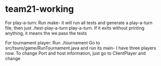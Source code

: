 # team21-working
For play-a-turn:
Run make- it will run all tests and generate a play-a-turn file, then just ./test-play-a-turn play-a-turn.
If it exits without printing anything, it means the we pass the tests

For tournament player:
Run ./tournament
Go to src/tsuro/game/RunTournament.java and run its main- I have three players now.
To change Port and host information, just go to ClientPlayer and change
